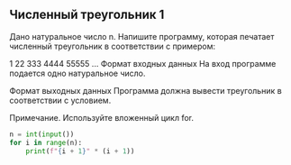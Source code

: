 ## Численный треугольник 1
Дано натуральное число n. Напишите программу, которая печатает численный треугольник в соответствии с примером:

1
22
333
4444
55555
...
Формат входных данных
На вход программе подается одно натуральное число.

Формат выходных данных
Программа должна вывести треугольник в соответствии с условием.

Примечание. Используйте вложенный цикл for.

```python
n = int(input())
for i in range(n):
    print(f"{i + 1}" * (i + 1))

```